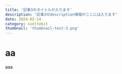 ```yaml
---
title: '記事3のタイトルが入ります'
description: '記事3のdescription情報がここには入ります'
date: 2024-02-14
category: sveltekit
thumbnail: 'thumbnail-test-3.png'
---
```


# aa

aaa
